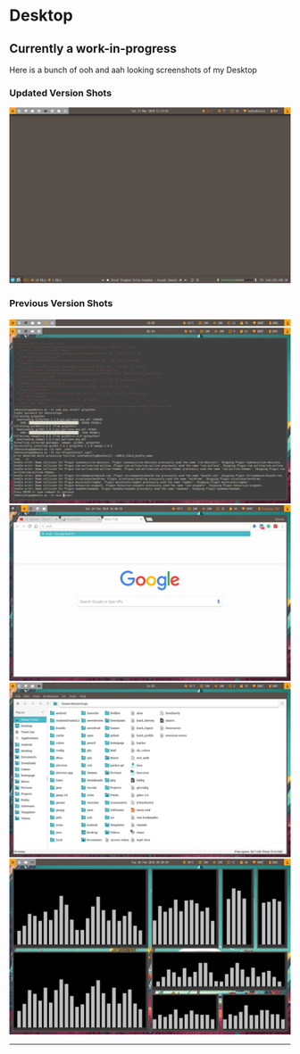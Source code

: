 # Desktop

## Currently a work-in-progress

Here is a bunch of ooh and aah looking screenshots of my Desktop

### Updated Version Shots

 ![](Screenshots/Screenshots)


### Previous Version Shots
 ![](Screenshots/screenshot_6.png)
  ![](Screenshots/2018-02-23-024416_1280x800_scrot.png)
   ![](Screenshots/2018-02-24-184023_1280x800_scrot.png)
    ![](Screenshots/screenshot_5.png)
     ![](Screenshots/screenshot_8.png)

* * *
